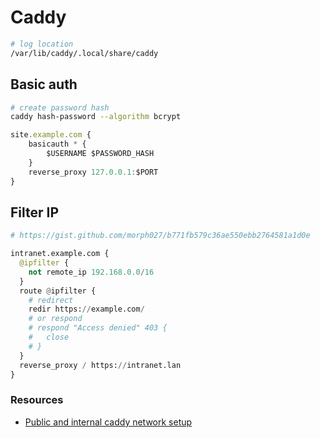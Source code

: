 # Caddy

```bash
# log location
/var/lib/caddy/.local/share/caddy
```

## Basic auth

```bash
# create password hash
caddy hash-password --algorithm bcrypt
```

```javascript title="Caddyfile"
site.example.com {
    basicauth * {
        $USERNAME $PASSWORD_HASH
    }
    reverse_proxy 127.0.0.1:$PORT
}
```

## Filter IP

```python title="Caddyfile"
# https://gist.github.com/morph027/b771fb579c36ae550ebb2764581a1d0e

intranet.example.com {
  @ipfilter {
    not remote_ip 192.168.0.0/16
  }
  route @ipfilter {
    # redirect
    redir https://example.com/
    # or respond
    # respond "Access denied" 403 {
    #   close
    # }
  }
  reverse_proxy / https://intranet.lan
}
```

### Resources

- [Public and internal caddy network setup](https://mrkaran.dev/posts/exposing-services-self-hosting/)
